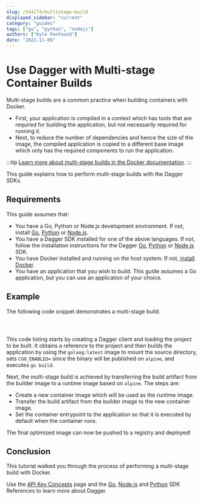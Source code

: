 ```yaml
---
slug: /544174/multistage-build
displayed_sidebar: "current"
category: "guides"
tags: ["go", "python", "nodejs"]
authors: ["Kyle Penfound"]
date: "2022-11-09"
---
```


# Use Dagger with Multi-stage Container Builds

Multi-stage builds are a common practice when building containers with Docker.

- First, your application is compiled in a context which has tools that are required for building the application, but not necessarily required for running it.
- Next, to reduce the number of dependencies and hence the size of the image, the compiled application is copied to a different base image which only has the required components to run the application.

:::tip
[Learn more about multi-stage builds in the Docker documentation](https://docs.docker.com/build/building/multi-stage/).
:::

This guide explains how to perform multi-stage builds with the Dagger SDKs.

## Requirements

This guide assumes that:

- You have a Go, Python or Node.js development environment. If not, install [Go](https://go.dev/doc/install), [Python](https://www.python.org/downloads/) or [Node.js](https://nodejs.org/en/download/).
- You have a Dagger SDK installed for one of the above languages. If not, follow the installation instructions for the Dagger [Go](../sdk/go/371491-install.md), [Python](../sdk/python/866944-install.md) or [Node.js](../sdk/nodejs/835948-install.md) SDK.
- You have Docker installed and running on the host system. If not, [install Docker](https://docs.docker.com/engine/install/).
- You have an application that you wish to build. This guide assumes a Go application, but you can use an application of your choice.

## Example

The following code snippet demonstrates a multi-stage build.

<Tabs groupId="language" className="embeds">
<TabItem value="Go">

```go file=./snippets/multistage-build/main.go
```

</TabItem>
<TabItem value="Node.js">

```typescript file=./snippets/multistage-build/index.mts
```

</TabItem>
<TabItem value="Python">

```python file=./snippets/multistage-build/main.py
```

</TabItem>
</Tabs>

This code listing starts by creating a Dagger client and loading the project to be built. It obtains a reference to the project and then builds the application by using the `golang:latest` image to mount the source directory, sets `CGO_ENABLED=` since the binary will be published on `alpine`, and executes `go build`.

Next, the multi-stage build is achieved by transferring the build artifact from the builder image to a runtime image based on `alpine`. The steps are:

- Create a new container image which will be used as the runtime image.
- Transfer the build artifact from the builder image to the new container image.
- Set the container entrypoint to the application so that it is executed by default when the container runs.

The final optimized image can now be pushed to a registry and deployed!

## Conclusion

This tutorial walked you through the process of performing a multi-stage build with Docker.

Use the [API Key Concepts](../api/975146-concepts.mdx) page and the [Go](https://pkg.go.dev/dagger.io/dagger), [Node.js](../sdk/nodejs/reference/modules.md) and [Python](https://dagger-io.readthedocs.org/) SDK References to learn more about Dagger.
